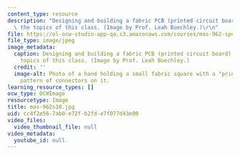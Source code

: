 ```yaml
---
content_type: resource
description: "Designing and building a fabric PCB (printed circuit board) is one of\
  \ the topics of this class. (Image by Prof. Leah Buechley.)\r\n"
file: https://ol-ocw-studio-app-qa.s3.amazonaws.com/courses/mas-962-special-topics-new-textiles-spring-2010/cc4f2e567ab0e72fb2fde7f077d43e00_mas-962s10.jpg
file_type: image/jpeg
image_metadata:
  caption: Designing and building a fabric PCB (printed circuit board) is one of the
    topics of this class. (Image by Prof. Leah Buechley.)
  credit: ''
  image-alt: Photo of a hand holding a small fabric square with a "printed circuit"
    pattern of connectors on it.
learning_resource_types: []
ocw_type: OCWImage
resourcetype: Image
title: mas-962s10.jpg
uid: cc4f2e56-7ab0-e72f-b2fd-e7f077d43e00
video_files:
  video_thumbnail_file: null
video_metadata:
  youtube_id: null
---
```

